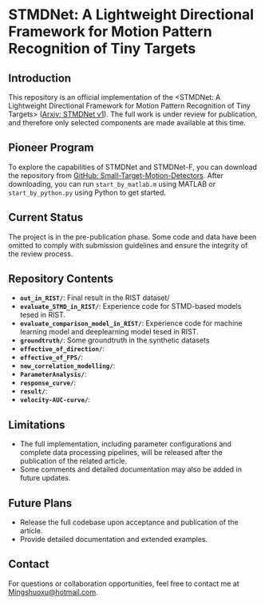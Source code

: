 **STMDNet**: A Lightweight Directional Framework for Motion Pattern Recognition of Tiny Targets
========

## Introduction

This repository is an official implementation of the <STMDNet: A Lightweight Directional Framework for Motion Pattern Recognition of Tiny Targets> ([Arxiv: STMDNet v1](https://arxiv.org/abs/2501.13054)). The full work is under review for publication, and therefore only selected components are made available at this time.

## Pioneer Program

To explore the capabilities of STMDNet and STMDNet-F, you can download the repository from [GitHub: Small-Target-Motion-Detectors](https://github.com/MingshuoXu/Small-Target-Motion-Detectors). After downloading, you can run `start_by_matlab.m` using MATLAB or `start_by_python.py` using Python to get started.

## Current Status

The project is in the pre-publication phase. Some code and data have been omitted to comply with submission guidelines and ensure the integrity of the review process.

## Repository Contents
- **`out_in_RIST/`**: Final result in the RIST dataset/
- **`evaluate_STMD_in_RIST/`**: Experience code for STMD-based models tesed in RIST.
- **`evaluate_comparison_model_in_RIST/`**: Experience code for machine learning model and deeplearning model tesed in RIST.
- **`groundtruth/`**: Some groundtruth in the synthetic datasets
- **`effective_of_direction/`**:
- **`effective_of_FPS/`**: 
- **`new_correlation_modelling/`**: 
- **`ParameterAnalysis/`**: 
- **`response_curve/`**: 
- **`result/`**: 
- **`velocity-AUC-curve/`**: 


## Limitations
- The full implementation, including parameter configurations and complete data processing pipelines, will be released after the publication of the related article.
- Some comments and detailed documentation may also be added in future updates.


## Future Plans
- Release the full codebase upon acceptance and publication of the article.
- Provide detailed documentation and extended examples.


## Contact
For questions or collaboration opportunities, feel free to contact me at [Mingshuoxu@hotmail.com](mailto:Mingshuoxu@hotmail.com).

